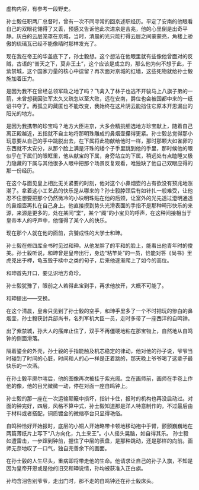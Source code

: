 虚构内容，有参考一段野史。

孙士毅任职两广总督时，曾有一次不同寻常的回京述职经历。平定了安南的他眼看自己的双眼花翎得了又丢，预感又告诉他此次进京是吉兆，他的心里倒是出奇平静。灰白的云层笼罩在京城，当时，清晨的光只能打得云层之间蒙蒙亮，角楼上骄傲的琉璃瓦已经不能像晴时那样发光了。

现在我在帝王的华盖底下了，孙士毅想。这个想法在他眼里就有些像他曾面对的反贼，古语的“普天之下，莫非王土”，这个应该是成立的，那么他为何不想于此，于紫禁城，这个国家力量的核心中逗留？再次面对京城的红墙，这些死物就给孙士毅施加着压力。

是因为我不在曾经总领军政之地了吗？飞禽入了林子也逃不开骏马上八旗子弟的一箭，未曾想我因驻军太久又疏忽以至大败，远在安南，爵位也会被国都中来的一纸诏书夺了。再孤立的藏匿也不能改变，我始终在这片阴云能挡住它原本开恩漏出的阳光的地方。

是因为我携带的珍宝吗？地方大臣进京，大多会精挑细选地方珍宝献上，随着自己离正殿越近，五指就不自主地将那明珠雕成的鼻烟壶攥得更紧。孙士毅总觉得那小玩意要从自己的手中跳脱出去，在下属将此物献给他时一样，那时那颗大如雀卵的东西就不太安分，从那个脸上满是汗珠的矮个子手里跳到他的手里，那时候他的眼似乎在下属们的眼眶里，他从献宝的下属，身旁站立的下属，稍远处有点瞌睡又极力隐藏的下属与其他很多人眼中把那个场景反复观看，唯独缺了他自己双眼应得的那一份经历。

在这个与面见皇上相比无关紧要的时刻，他对这个小鼻烟壶的占有欲没有预兆地涨潮了。拿着这小工艺品的快乐是从哪来的？孙士毅脖颈后有如针扎一般难受，让他忍不住想要把那个仍然微冷的小块明珠贴在他的后颈，让室外的光先透过澄明通透的鼻烟壶再扎在自己身上。他直接摸到势头光滑表面的手指不是那种畸形快乐的来源，来源是更多的，处在某间“堂”，某个“阁”的小宝贝的呼声，在这种间接相当于皇帝本人的呼声中，他懂得了某个人的快乐。

现在那个人就在他的面前，贪饕成性的大学士和珅。

孙士毅在修四库全书时见过和珅。从他发胖了的平和的脸上，能看出他青年时的俊美。孙士毅听说，和珅曾是皇帝出行，身边“粘竿处”的一员，恰能对答《尚书》里虎兕出于柙，龟玉毁于椟中之类的句子，后来他逐渐爬上了如今的高位。

和珅首先开口，要见识地方奇珍。

孙士毅犹豫了，眼前之人若得此宝到手，再求他放开，大概不可能了。

和珅提出——交换。

在这个清晨，皇帝只见到了孙士毅的空手，和珅手里多了一个不时把玩的惨白的鼻烟壶，孙士毅获封兵部尚书，名列军机大臣一员，走时多带了一座西洋的自鸣钟。

出了紫禁城，孙大人的瘙痒止住了，双手不再僵硬地粘在那宝物上，自然地从自鸣钟的侧面滑落。

隔着鎏金的外壳，孙士毅的手指能触及机芯稳定的律动，他对他的孙子说，爷爷当时碰到了时间的心脏，时间和人的心一样是正着跳的，那天晚上爷爷喝了这辈子最快乐的一次酒。

在孙士毅平廓尔喀后，他的图像再次被挂于紫光阁。立在画师前，画师在手卷上作他的像，他的目光微微一动，停在对面一座自鸣钟上。

孙士毅的那一座在一次运输颠簸中损坏，指针卡住，报时的机构也再没启动过。对面的钟完好，四层，风格不算中式，孙士毅知道那是洋人特意制作的，不过最后由于材料或者搭配，铜质镀金的微缩亭台只显得艳俗。

自鸣钟恰好开始报时，底层的小铜人开始略带卡顿地移动袍中手臂，颤颤巍巍地在两篇薄纸片上写下“八方向化，九土来王”。小人摇头晃脑，如自得其乐。 孙士毅如遭雷击，一步蹿到钟前，握住了中层的表盘，是那种跳动，还是那样的向前。画师无奈地叹了一口气，独自完善余下的画面。

在孙士毅的人生尽头，重病即将带走他的生命。他请求让自己的孙子入旗，不知是因为皇帝开恩或是他的旧交和珅说情，孙均被获准入正白旗。

孙均含泪告别爷爷，走出门时，那不走的自鸣钟还在孙士毅床头。